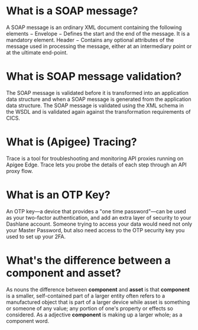 # What is a SOAP message?

A SOAP message is an ordinary XML document containing the following elements − Envelope − Defines the start and the end of the message. It is a mandatory element. Header − Contains any optional attributes of the message used in processing the message, either at an intermediary point or at the ultimate end-point.

# What is SOAP  message validation?

The SOAP message is validated before it is transformed into an application data structure and when a SOAP message is generated from the application data structure. The SOAP message is validated using the XML schema in the WSDL and is validated again against the transformation requirements of CICS.

# What is (Apigee) Tracing?

Trace is a tool for troubleshooting and monitoring API proxies running on Apigee Edge. Trace lets you probe the details of each step through an API proxy flow.

# What is an OTP Key?

An OTP key—a device that provides a "one time password"—can be used as your two-factor authentication, and add an extra layer of security to your Dashlane account. Someone trying to access your data would need not only your Master Password, but also need access to the OTP security key you used to set up your 2FA.

# What's the difference between a component and asset?
 
As nouns the difference between **component** and **asset** is that **component** is a smaller, self-contained part of a larger entity often refers to a manufactured object that is part of a larger device while asset is something or someone of any value; any portion of one's property or effects so considered.
As a adjective **component** is making up a larger whole; as a component word. 

